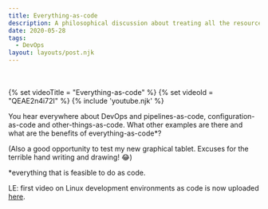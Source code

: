 ```yaml
---
title: Everything-as-code
description: A philosophical discussion about treating all the resources used for developing, building, testing and deploying a software product as code.
date: 2020-05-28
tags:
  - DevOps
layout: layouts/post.njk
---
```



<br/>
<br/>
{% set videoTitle = "Everything-as-code" %}
{% set videoId = "QEAE2n4i72I" %}
{% include 'youtube.njk' %}

You hear everywhere about DevOps and pipelines-as-code, configuration-as-code and other-things-as-code. What other examples are there and what are the benefits of everything-as-code*?

(Also a good opportunity to test my new graphical tablet. Excuses for the terrible hand writing and drawing! 😂)

*everything that is feasible to do as code.

LE: first video on Linux development environments as code is now uploaded [here](https://www.youtube.com/watch?v=S3m59_lTAuc).